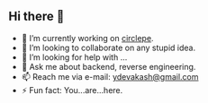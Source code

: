 ## Hi there 👋


- 🔭 I’m currently working on [circlepe](https://github.com/circleapp-in/).
- 👯 I’m looking to collaborate on any stupid idea.
- 🤔 I’m looking for help with ... 
- 💬 Ask me about backend, reverse engineering.
- 📫 Reach me via e-mail: [ydevakash@gmail.com](mailto:ydevakash@gmail.com)
- ⚡ Fun fact: You...are...here.
